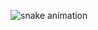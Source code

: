 ![snake animation](https://github.com/idealeer/idealeer/blob/output/github-contribution-grid-snake2.svg)
